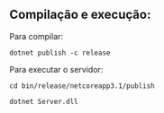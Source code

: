 ## Compilação e execução: 

Para compilar: 
    
    dotnet publish -c release 
   
   
Para executar o servidor: 

    cd bin/release/netcoreapp3.1/publish
    
    dotnet Server.dll
    